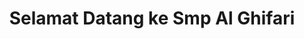 <html>
<heaad>
<title>Home Al-Ghifari/SMP</title>
</head>
<body>
<center>
<h1> Selamat Datang ke Smp Al Ghifari</h1>
</center>
</html>
